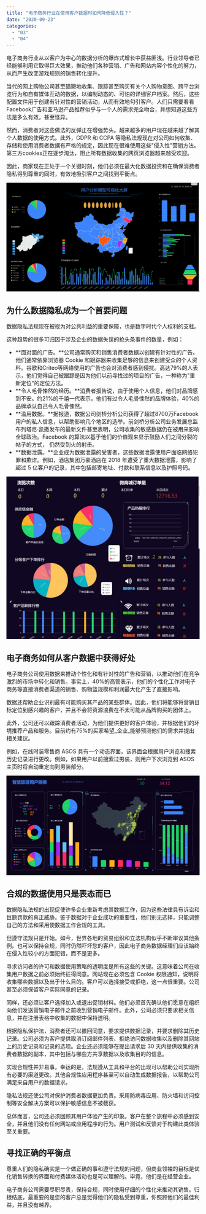 ```yaml
---
title: "电子商务行业在使用客户数据时如何降低侵入性？"
date: "2020-09-23"
categories: 
  - "03"
  - "04"
---
```


电子商务行业从以客户为中心的数据分析的爆炸式增长中获益匪浅。行业领导者已经能够利用它取得巨大效果，推动他们各种营销、广告和网站内容个性化的努力，从而产生改变游戏规则的销售转化提升。

当代的网上购物公司甚至猖獗地收集、跟踪甚至购买有关个人购物意图、跨平台浏览行为和自有媒体互动的数据，以编制动态的、可怕的详细客户档案。然后，这些配置文件用于创建有针对性的营销活动，从而有效地勾引客户。人们只需要看看Facebook广告和亚马逊产品推荐似乎与一个人的需求完全吻合，并想知道这些方法是多么有效，甚至怪异。

然而，消费者对这些做法的反弹正在增强势头。越来越多的用户现在越来越了解其个人数据的使用方式。此外，GDPR 和 CCPA 等隐私法规现在对公司如何收集、存储和使用消费者数据有严格的规定，因此现在很难使用这些"侵入性"营销方法。第三方cookies正在逐步淘汰，阻止所有数据收集的网页浏览器越来越受欢迎。

因此，商家现在正处于一个关键时刻，他们必须在最大化数据投资和在确保消费者隐私得到尊重的同时，有效地吸引客户之间找到平衡点。

![图像 91](images/91-1024x575.png)

## 为什么数据隐私成为一个首要问题

数据隐私法规现在被视为对公共利益的重要保障，也是数字时代个人权利的支柱。

这种趋势的很多可归因于涉及企业的数据失误的抢头条事件的数量，例如：

- **面对面的广告。**公司通常购买和销售消费者数据以创建有针对性的广告。他们通常依靠浏览器 Cookie 和跟踪器来收集足够的信息来创建受众的个人资料。谷歌和Criteo等网络使用的广告也会对消费者感到侵扰。高达79%的人表示，他们觉得自己被跟踪是因为他们以前寻找过的项目的广告，一种称为"重新定位"的定位方法。
- **令人毛骨悚然的经历。**消费者报告说，由于使用个人信息，他们对品牌感到不安。约21%的千禧一代表示，他们有过令人毛骨悚然的品牌体验，40%的品牌承认自己令人毛骨悚然。
- **滥用数据。**据报道，数据公司剑桥分析公司获得了超过8700万Facebook用户的私人信息，以帮助影响几个地区的选举。前剑桥分析公司业务发展总监布列塔尼·凯撒发布的最新文件甚至表明，公司收集的敏感数据仍在被用来影响全球政治。Facebook 的算法以基于他们的价值观来显示鼓励人们之间分裂的帖子的方式， 仍然受到火的射击。
- **数据泄露。**企业成为数据泄露的受害者，这些数据泄露使用户面临网络犯罪和欺诈。例如，酒店集团万豪酒店在 2018 年遭受了重大数据泄露，影响了超过 5 亿客户的记录，其中包括邮寄地址、付款和联系信息以及护照号码。

![mmexport1599641340766](images/mmexport1599641340766.jpeg)

## 电子商务如何从客户数据中获得好处

电子商务公司使用数据来推动个性化和有针对性的广告和营销，以推动他们在竞争激烈的市场中转化和销售。事实上，40%的高管表示，他们的个性化工作对电子商务等直接消费者渠道的销售、购物篮规模和利润最大化产生了直接影响。

数据还帮助企业识别最有可能购买其产品的某些群体。因此，他们将能够将营销目标定位到感兴趣的客户，并且不会将资源浪费在不太可能从品牌购买的团体上。

此外，公司还可以跟踪消费者活动，为他们提供更好的客户体验，并根据他们的环境推荐产品和服务。目前约有75%的买家希望_企业_能够预测他们的需求并提出相关建议。

例如，在线时装零售商 ASOS 具有一个动态界面，该界面会根据用户浏览和搜索历史记录进行更改。例如，如果用户以前搜索过男装，则用户下次浏览到 ASOS 主页时将自动重定向到男装部分。

![智慧旅游用户画像](images/unnamed-file-5-1024x525.png)

## 合规的数据使用只是表态而已

数据隐私法规的出现促使许多企业重新考虑其数据工作，因为这些法律具有诉讼和巨额罚款的真正威胁。鉴于数据对于企业成功的重要性，他们别无选择，只能调整自己的方法和采用使数据工作合规的工具。

但遵守法规只是开始。如今，世界各地的贸易组织和立法机构似乎不断审议其他条例。也可以保持合规，同时仍然吓坏您的客户，因此电子商务数据经理们应该始终在侵入性较小的方面犯错，而不是更多。

寻求访问者的许可和数据使用策略的透明度是所有这些的关键。这意味着公司在收集用户数据之前必须始终征得同意。网站现在必须包含 Cookie 权限通知，说明将收集哪些数据以及出于什么目的。客户可以选择接受或拒绝，这一点很重要。公司甚至必须保留客户实际同意的记录。

同样，还必须让客户选择加入或退出促销材料。他们必须首先确认他们愿意在组织向他们发送营销电子邮件之前收到营销电子邮件。此外，公司必须只要求相关信息，并在注册表格中收集的数据中保持透明。

根据隐私保护法，消费者还可以撤回同意，要求提供数据记录，并要求删除其历史记录。公司必须为客户提供取消订阅邮件列表、拒绝访问数据收集以及删除其网站上的历史记录和记录的选项。企业还必须能够在提出请求后 30 天内提供收集的消费者数据的副本，其中包括与哪些方共享数据以及收集目的的信息。

实现合规性并非易事。幸运的是，法规遵从工具和平台的出现可以帮助公司实现所有必要的渠道更改。其他合规性应用程序甚至可以自动生成数据报告，以帮助公司满足来自用户的数据请求。

隐私法规还使公司对保护消费者数据更加负责。采用防病毒应用、防火墙和访问控制等安全解决方案可以保护敏感信息不被截获。

总体而言，公司还必须回顾其用户体验产生的印象。客户在整个旅程中必须感到安全，并且他们没有任何网站或应用程序的行为。用户测试和反馈对于构建此类体验至关重要。

## 寻找正确的平衡点

尊重人们的隐私确实是一个做正确的事和遵守法规的问题，但商业领袖的目标是优化销售转换的界面和付费媒体活动也是可以理解的。毕竟，他们是在经营企业。

电子商务公司需要尽职尽责，保持合规，同时使用仔细的个性化来推动其销售。归根结底，最重要的是您的客户总是觉得他们的隐私受到尊重，你照顾他们的最佳利益，并且没有越界。
